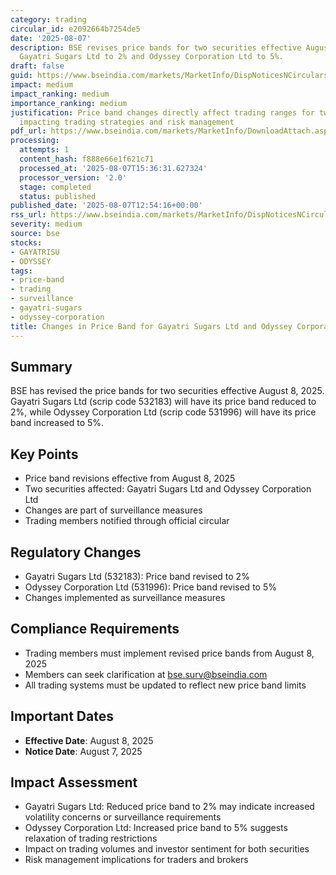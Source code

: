 ```yaml
---
category: trading
circular_id: e2092664b7254de5
date: '2025-08-07'
description: BSE revises price bands for two securities effective August 8, 2025 -
  Gayatri Sugars Ltd to 2% and Odyssey Corporation Ltd to 5%.
draft: false
guid: https://www.bseindia.com/markets/MarketInfo/DispNoticesNCirculars.aspx?Noticeid={BEBF949C-2F18-4308-B72E-84AF57EA821F}&noticeno=20250807-41&dt=08/07/2025&icount=41&totcount=68&flag=0
impact: medium
impact_ranking: medium
importance_ranking: medium
justification: Price band changes directly affect trading ranges for two securities,
  impacting trading strategies and risk management
pdf_url: https://www.bseindia.com/markets/MarketInfo/DownloadAttach.aspx?id=20250807-41&attachedId=
processing:
  attempts: 1
  content_hash: f888e66e1f621c71
  processed_at: '2025-08-07T15:36:31.627324'
  processor_version: '2.0'
  stage: completed
  status: published
published_date: '2025-08-07T12:54:16+00:00'
rss_url: https://www.bseindia.com/markets/MarketInfo/DispNoticesNCirculars.aspx?Noticeid={BEBF949C-2F18-4308-B72E-84AF57EA821F}&noticeno=20250807-41&dt=08/07/2025&icount=41&totcount=68&flag=0
severity: medium
source: bse
stocks:
- GAYATRISU
- ODYSSEY
tags:
- price-band
- trading
- surveillance
- gayatri-sugars
- odyssey-corporation
title: Changes in Price Band for Gayatri Sugars Ltd and Odyssey Corporation Ltd
---
```


## Summary

BSE has revised the price bands for two securities effective August 8, 2025. Gayatri Sugars Ltd (scrip code 532183) will have its price band reduced to 2%, while Odyssey Corporation Ltd (scrip code 531996) will have its price band increased to 5%.

## Key Points

- Price band revisions effective from August 8, 2025
- Two securities affected: Gayatri Sugars Ltd and Odyssey Corporation Ltd
- Changes are part of surveillance measures
- Trading members notified through official circular

## Regulatory Changes

- Gayatri Sugars Ltd (532183): Price band revised to 2%
- Odyssey Corporation Ltd (531996): Price band revised to 5%
- Changes implemented as surveillance measures

## Compliance Requirements

- Trading members must implement revised price bands from August 8, 2025
- Members can seek clarification at bse.surv@bseindia.com
- All trading systems must be updated to reflect new price band limits

## Important Dates

- **Effective Date**: August 8, 2025
- **Notice Date**: August 7, 2025

## Impact Assessment

- Gayatri Sugars Ltd: Reduced price band to 2% may indicate increased volatility concerns or surveillance requirements
- Odyssey Corporation Ltd: Increased price band to 5% suggests relaxation of trading restrictions
- Impact on trading volumes and investor sentiment for both securities
- Risk management implications for traders and brokers